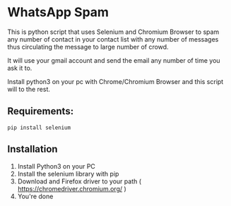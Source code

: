 # WhatsApp Spam

This is python script that uses Selenium and Chromium Browser to spam any number of contact in your contact list with any number of
messages thus circulating the message to large number of crowd.

It will use your gmail account and send the email any number of time you ask it to.

Install python3 on your pc with Chrome/Chromium Browser and this script will to the rest.

## Requirements:

```
pip install selenium
```
## Installation

1) Install Python3 on your PC
2) Install the selenium library with pip
3) Download and Firefox driver to your path ( https://chromedriver.chromium.org/ )
4) You're done
